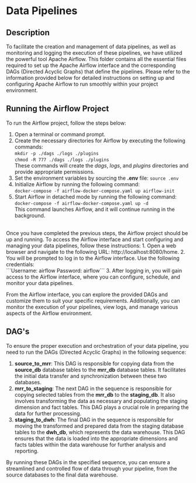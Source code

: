 # Data Pipelines

## Description
To facilitate the creation and management of data pipelines, as well as monitoring and logging the execution of these pipelines, we have utilized the powerful tool Apache Airflow. This folder contains all the essential files required to set up the Apache Airflow interface and the corresponding DAGs (Directed Acyclic Graphs) that define the pipelines.
Please refer to the information provided below for detailed instructions on setting up and configuring Apache Airflow to run smoothly within your project environment.

## Running the Airflow Project

To run the Airflow project, follow the steps below:
1. Open a terminal or command prompt.
2. Create the necessary directories for Airflow by executing the following commands: <br> ```mkdir -p ./dags ./logs ./plugins``` <br> ```chmod -R 777 ./dags ./logs ./plugins``` <br> These commands will create the *dags*, *logs*, and *plugins* directories and provide appropriate permissions.
3. Set the environment variables by sourcing the **.env** file: ```source .env```
4. Initialize Airflow by running the following command: <br>```docker-compose -f airflow-docker-compose.yaml up airflow-init```
5. Start Airflow in detached mode by running the following command: <br> ```docker-compose -f airflow-docker-compose.yaml up -d``` <br> This command launches Airflow, and it will continue running in the background.
<br>
Once you have completed the previous steps, the Airflow project should be up and running. To access the Airflow interface and start configuring and managing your data pipelines, follow these instructions:
1. Open a web browser and navigate to the following URL: http://localhost:8080/home.
2. You will be prompted to log in to the Airflow interface. Use the following credentials: <br> ```Username: airflow Password: airflow```
3. After logging in, you will gain access to the Airflow interface, where you can configure, schedule, and monitor your data pipelines.

From the Airflow interface, you can explore the provided DAGs and customize them to suit your specific requirements. Additionally, you can monitor the execution of your pipelines, view logs, and manage various aspects of the Airflow environment.

## DAG's
To ensure the proper execution and orchestration of your data pipeline, you need to run the DAGs (Directed Acyclic Graphs) in the following sequence:

1. **source_to_mrr**: This DAG is responsible for copying data from the **source_db** database tables to the **mrr_db** database tables. It facilitates the initial data transfer and synchronization between these two databases.
2. **mrr_to_staging**: The next DAG in the sequence is responsible for copying selected tables from the **mrr_db** to the **staging_db**. It also involves transforming the data as necessary and populating the staging dimension and fact tables. This DAG plays a crucial role in preparing the data for further processing.
3. **staging_to_dwh**: The final DAG in the sequence is responsible for moving the transformed and prepared data from the staging database tables to the **dwh_db**, which represents the data warehouse. This DAG ensures that the data is loaded into the appropriate dimensions and facts tables within the data warehouse for further analysis and reporting.

By running these DAGs in the specified sequence, you can ensure a streamlined and controlled flow of data through your pipeline, from the source databases to the final data warehouse.


